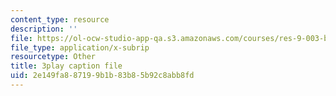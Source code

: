 ```yaml
---
content_type: resource
description: ''
file: https://ol-ocw-studio-app-qa.s3.amazonaws.com/courses/res-9-003-brains-minds-and-machines-summer-course-summer-2015/2e149fa887199b1b83b85b92c8abb8fd_2304746.srt
file_type: application/x-subrip
resourcetype: Other
title: 3play caption file
uid: 2e149fa8-8719-9b1b-83b8-5b92c8abb8fd
---
```

